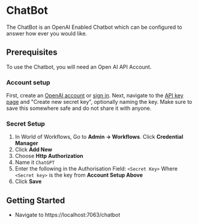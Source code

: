 # ChatBot

The ChatBot is an OpenAI Enabled Chatbot which can be configured to answer how ever you would like.

## Prerequisites

To use the Chatbot, you will need an Open AI API Account.

### Account setup
First, create an [OpenAI account](https://platform.openai.com/signup) or [sign in](https://platform.openai.com/login). Next, navigate to the [API key page](https://platform.openai.com/account/api-keys) and "Create new secret key", optionally naming the key. Make sure to save this somewhere safe and do not share it with anyone.

### Secret Setup
1. In World of Workflows, Go to **Admin -> Workflows**. Click **Credential Manager**
2. Click **Add New**
3. Choose **Http Authorization**
4. Name it ```ChatGPT```
5. Enter the following in the Authorisation Field:
   ```<Secret Key>``` Where ```<Secret key>``` is the key from **Account Setup Above**
6. Click **Save**

## Getting Started

- Navigate to https://localhost:7063/chatbot